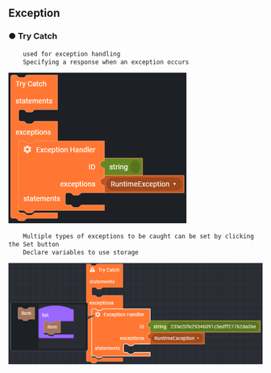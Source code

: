 ## Exception

### ● Try Catch

        used for exception handling
        Specifying a response when an exception occurs

![](../../img/assets/image%20%28297%29.png)

        Multiple types of exceptions to be caught can be set by clicking the Set button
        Declare variables to use storage

![](../../img/assets/image%20%28250%29.png)

